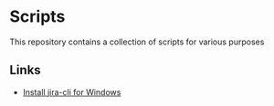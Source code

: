 # Scripts

This repository contains a collection of scripts for various purposes

## Links

- [Install jira-cli for Windows](./jira-cli-install.md)
